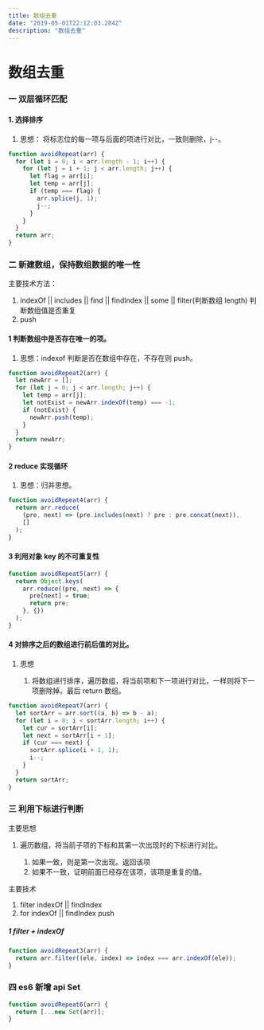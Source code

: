 ```yaml
---
title: 数组去重
date: "2019-05-01T22:12:03.284Z"
description: "数组去重"
---
```


# 数组去重

### 一 双层循环匹配

#### 1. 选择排序

1.  思想： 将标志位的每一项与后面的项进行对比，一致则删除，j--。

```js
function avoidRepeat(arr) {
  for (let i = 0; i < arr.length - 1; i++) {
    for (let j = i + 1; j < arr.length; j++) {
      let flag = arr[i];
      let temp = arr[j];
      if (temp === flag) {
        arr.splice(j, 1);
        j--;
      }
    }
  }
  return arr;
}
```

### 二 新建数组，保持数组数据的唯一性

主要技术方法：

1.  indexOf || includes || find || findIndex || some || filter(判断数组 length) 判断数组值是否重复
2.  push

#### 1 判断数组中是否存在唯一的项。

1. 思想：indexof 判断是否在数组中存在，不存在则 push。

```js
function avoidRepeat2(arr) {
  let newArr = [];
  for (let j = 0; j < arr.length; j++) {
    let temp = arr[j];
    let notExist = newArr.indexOf(temp) === -1;
    if (notExist) {
      newArr.push(temp);
    }
  }
  return newArr;
}
```

#### 2 reduce 实现循环

1. 思想：归并思想。

```js
function avoidRepeat4(arr) {
  return arr.reduce(
    (pre, next) => (pre.includes(next) ? pre : pre.concat(next)),
    []
  );
}
```

#### 3 利用对象 key 的不可重复性

```js
function avoidRepeat5(arr) {
  return Object.keys(
    arr.reduce((pre, next) => {
      pre[next] = true;
      return pre;
    }, {})
  );
}
```

#### 4 对排序之后的数组进行前后值的对比。

1. 思想

   1. 将数组进行排序，遍历数组，将当前项和下一项进行对比，一样则将下一项删除掉。最后 return 数组。

```js
function avoidRepeat7(arr) {
  let sortArr = arr.sort((a, b) => b - a);
  for (let i = 0; i < sortArr.length; i++) {
    let cur = sortArr[i];
    let next = sortArr[i + 1];
    if (cur === next) {
      sortArr.splice(i + 1, 1);
      i--;
    }
  }
  return sortArr;
}
```

### 三 利用下标进行判断

主要思想

1.  遍历数组，将当前子项的下标和其第一次出现时的下标进行对比。

    1. 如果一致，则是第一次出现。返回该项
    2. 如果不一致，证明前面已经存在该项，该项是重复的值。

主要技术

1.  filter indexOf || findIndex
2.  for indexOf || findIndex push

##### 1 filter + indexOf

```js
function avoidRepeat3(arr) {
  return arr.filter((ele, index) => index === arr.indexOf(ele));
}
```

### 四 es6 新增 api Set

```js
function avoidRepeat6(arr) {
  return [...new Set(arr)];
}
```
